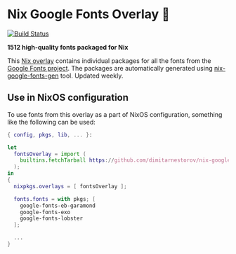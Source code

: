 # Nix Google Fonts Overlay 🎁

[![Build Status](https://travis-ci.org/dimitarnestorov/nix-google-fonts-overlay.svg?branch=master)](https://travis-ci.org/dimitarnestorov/nix-google-fonts-overlay)

**1512 high-quality fonts packaged for Nix**

This [Nix overlay](https://nixos.org) contains individual packages for all the
fonts from the [Google Fonts project](https://github.com/google/fonts). The
packages are automatically generated using
[nix-google-fonts-gen](https://github.com/dimitarnestorov/nix-google-fonts-gen) tool.
Updated weekly.

## Use in NixOS configuration

To use fonts from this overlay as a part of NixOS configuration, something like
the following can be used:

```nix
{ config, pkgs, lib, ... }:

let
  fontsOverlay = import (
    builtins.fetchTarball https://github.com/dimitarnestorov/nix-google-fonts-overlay/archive/master.tar.gz
  );
in
{
  nixpkgs.overlays = [ fontsOverlay ];

  fonts.fonts = with pkgs; [
    google-fonts-eb-garamond
    google-fonts-exo
    google-fonts-lobster
  ];

  ...
}
```

